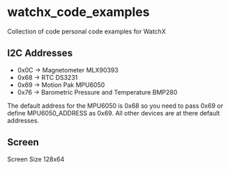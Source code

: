 # watchx_code_examples
Collection of code personal code examples for WatchX

## I2C Addresses

- 0x0C -> Magnetometer MLX90393
- 0x68 -> RTC DS3231
- 0x69 -> Motion Pak MPU6050
- 0x76 -> Barometric Pressure and Temperature BMP280

The default address for the MPU6050 is 0x68 so you need to pass 0x69 or define MPU6050_ADDRESS as 0x69. All other devices are at there default addresses.

## Screen

Screen Size 128x64
